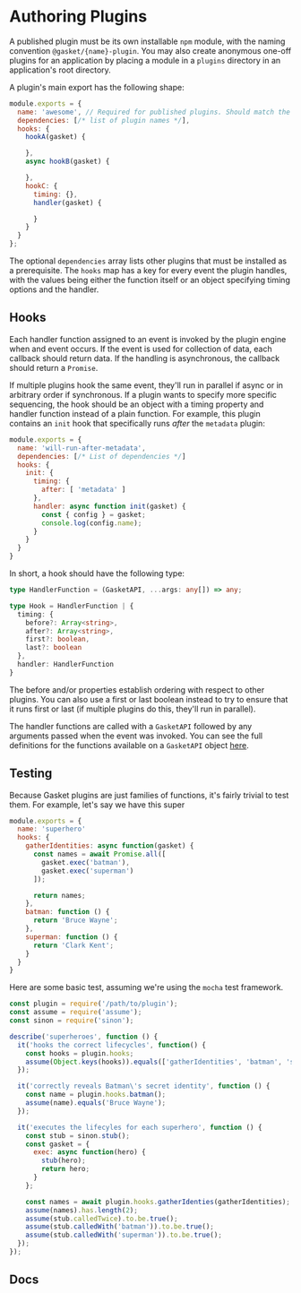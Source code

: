 # Authoring Plugins

A published plugin must be its own installable `npm` module, with the naming
convention `@gasket/{name}-plugin`. You may also create anonymous one-off
plugins for an application by placing a module in a `plugins` directory in an
application's root directory.

A plugin's main export has the following shape:

```js
module.exports = {
  name: 'awesome', // Required for published plugins. Should match the name in the module pattern '@gasket/{name}-plugin'.
  dependencies: [/* list of plugin names */],
  hooks: {
    hookA(gasket) {

    },
    async hookB(gasket) {

    },
    hookC: {
      timing: {},
      handler(gasket) {

      }
    }
  }
};
```

The optional `dependencies` array lists other plugins that must be installed as
a prerequisite. The `hooks` map has a key for every event the plugin handles,
with the values being either the function itself or an object specifying timing
options and the handler.

## Hooks

Each handler function assigned to an event is invoked by the plugin engine when
and event occurs. If the event is used for collection of data, each callback
should return data. If the handling is asynchronous, the callback should return
a `Promise`.

If multiple plugins hook the same event, they'll run in parallel if async or in
arbitrary order if synchronous. If a plugin wants to specify more specific
sequencing, the hook should be an object with a timing property and handler
function instead of a plain function. For example, this plugin contains an
`init` hook that specifically runs *after* the `metadata` plugin:

```js
module.exports = {
  name: 'will-run-after-metadata',
  dependencies: [/* List of dependencies */]
  hooks: {
    init: {
      timing: {
        after: [ 'metadata' ]
      },
      handler: async function init(gasket) {
        const { config } = gasket;
        console.log(config.name);
      }
    }
  }
}
```

In short, a hook should have the following type:

```ts
type HandlerFunction = (GasketAPI, ...args: any[]) => any;

type Hook = HandlerFunction | {
  timing: {
    before?: Array<string>,
    after?: Array<string>,
    first?: boolean,
    last?: boolean
  },
  handler: HandlerFunction
}
```

The before and/or properties establish ordering with respect to other plugins.
You can also use a first or last boolean instead to try to ensure that it runs
first or last (if multiple plugins do this, they'll run in parallel).

The handler functions are called with a `GasketAPI` followed by any arguments
passed when the event was invoked. You can see the full definitions for the
functions available on a `GasketAPI` object [here](../../packages/gasket-plugin-engine#GasketAPI).

## Testing

Because Gasket plugins are just families of functions, it's fairly trivial to
test them. For example, let's say we have this super

```js
module.exports = {
  name: 'superhero'
  hooks: {
    gatherIdentities: async function(gasket) {
      const names = await Promise.all([
        gasket.exec('batman'),
        gasket.exec('superman')
      ]);

      return names;
    },
    batman: function () {
      return 'Bruce Wayne';
    },
    superman: function () {
      return 'Clark Kent';
    }
  }
}
```

Here are some basic test, assuming we're using the `mocha` test framework.

```js
const plugin = require('/path/to/plugin');
const assume = require('assume');
const sinon = require('sinon');

describe('superheroes', function () {
  it('hooks the correct lifecycles', function() {
    const hooks = plugin.hooks;
    assume(Object.keys(hooks)).equals(['gatherIdentities', 'batman', 'superman']);
  });

  it('correctly reveals Batman\'s secret identity', function () {
    const name = plugin.hooks.batman();
    assume(name).equals('Bruce Wayne');
  });

  it('executes the lifecyles for each superhero', function () {
    const stub = sinon.stub();
    const gasket = {
      exec: async function(hero) {
        stub(hero);
        return hero;
      }
    };

    const names = await plugin.hooks.gatherIdenties(gatherIdentities);
    assume(names).has.length(2);
    assume(stub.calledTwice).to.be.true();
    assume(stub.calledWith('batman')).to.be.true();
    assume(stub.calledWith('superman')).to.be.true();
  });
});
```

## Docs
